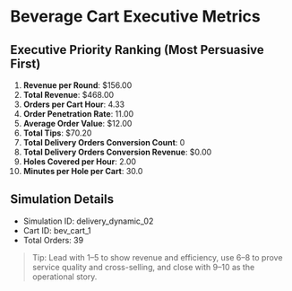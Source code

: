 # Beverage Cart Executive Metrics

## Executive Priority Ranking (Most Persuasive First)
1. **Revenue per Round**: $156.00
2. **Total Revenue**: $468.00
3. **Orders per Cart Hour**: 4.33
4. **Order Penetration Rate**: 11.00
5. **Average Order Value**: $12.00
6. **Total Tips**: $70.20
7. **Total Delivery Orders Conversion Count**: 0
8. **Total Delivery Orders Conversion Revenue**: $0.00
9. **Holes Covered per Hour**: 2.00
10. **Minutes per Hole per Cart**: 30.0

## Simulation Details
- Simulation ID: delivery_dynamic_02
- Cart ID: bev_cart_1
- Total Orders: 39

> Tip: Lead with 1–5 to show revenue and efficiency, use 6–8 to prove service quality and cross-selling, and close with 9–10 as the operational story.
